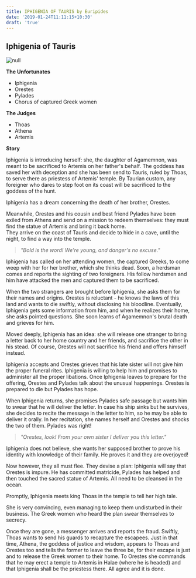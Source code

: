 ```yaml
---
title: IPHIGENIA OF TAURIS by Euripides
date: '2019-01-24T11:11:15+10:30'
draft: 'true'
---
```

## Iphigenia of Tauris

![null](/images/uploads/600px-goethe_iphigenia_in_tauris_1803.jpg)

**The Unfortunates**

* Iphigenia
* Orestes
* Pylades
* Chorus of captured Greek women

**The Judges**

* Thoas
* Athena
* Artemis

**Story**

Iphigenia is introducing herself: she, the daughter of Agamemnon, was meant to be sacrificed to Artemis on her father's behalf. The goddess has saved her with deception and she has been send to Tauris, ruled by Thoas, to serve there as priestess of Artemis' temple. By Taurian custom, any foreigner who dares to step foot on its coast will be sacrificed to the goddess of the hunt.

Iphigenia has a dream concerning the death of her brother, Orestes. 

Meanwhile, Orestes and his cousin and best friend Pylades have been exiled from Athens and send on a mission to redeem themselves: they must find the statue of Artemis and bring it back home.\
They arrive on the coast of Tauris and decide to hide in a cave, until the night, to find a way into the temple.

> _"Bold is the word! We're young, and danger's no excuse."_

Iphigenia has called on her attending women, the captured Greeks, to come weep with her for her brother, which she thinks dead. Soon, a herdsman comes and reports the sighting of two foreigners. His follow herdsmen and him have attacked the men and captured them to be sacrificed.

When the two strangers are brought before Iphigenia, she asks them for their names and origins. Orestes is reluctant - he knows the laws of this land and wants to die swiftly, without disclosing his bloodline. Eventually, Iphigenia gets some information from him, and when he realizes their home, she asks pointed questions. She soon learns of Agamemnon's brutal death and grieves for him.

Moved deeply, Iphigenia has an idea: she will release one stranger to bring a letter back to her home country and her friends, and sacrifice the other in his stead. Of course, Orestes will not sacrifice his friend and offers himself instead.

Iphigenia accepts and Orestes grieves that his late sister will not give him the proper funeral rites. Iphigenia is willing to help him and promises to administer all the proper libations. Once Iphigenia leaves to prepare for the offering, Orestes and Pylades talk about the unusual happenings. Orestes is prepared to die but Pylades has hope.

When Iphigenia returns, she promises Pylades safe passage but wants him to swear that he will deliver the letter. In case his ship sinks but he survives, she decides to recite the message in the letter to him, so he may be able to deliver it orally. In her recitation, she names herself and Orestes and shocks the two of them. Pylades was right!

> _"Orestes, look! From your own sister I deliver you this letter."_

Iphigenia does not believe, she wants her supposed brother to prove his identity with knowledge of their family. He proves it and they are overjoyed!

Now however, they all must flee. They devise a plan: Iphigenia will say that Orestes is impure. He has committed matricide, Pylades has helped and then touched the sacred statue of Artemis. All need to be cleansed in the ocean.

Promptly, Iphigenia meets king Thoas in the temple to tell her high tale.

She is very convincing, even managing to keep them undisturbed in their business. The Greek women who heard the plan swear themselves to secrecy.

Once they are gone, a messenger arrives and reports the fraud. Swiftly, Thoas wants to send his guards to recapture the escapees. Just in that time, Athena, the goddess of justice and wisdom, appears to Thoas and Orestes too and tells the former to leave the three be, for their escape is just and to release the Greek women to their home. To Orestes she commands that he may erect a temple to Artemis in Halae (where he is headed) and that Iphigenia shall be the priestess there. All agree and it is done.
